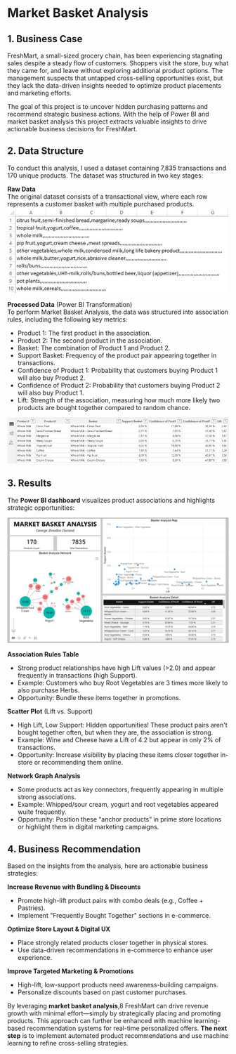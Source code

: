 # Market Basket Analysis

## 1. Business Case

FreshMart, a small-sized grocery chain, has been experiencing stagnating sales despite a steady flow of customers. Shoppers visit the store, buy what they came for, and leave without exploring additional product options. The management suspects that untapped cross-selling opportunities exist, but they lack the data-driven insights needed to optimize product placements and marketing efforts.

The goal of this project is to uncover hidden purchasing patterns and recommend strategic business actions. With the help of Power BI and market basket analysis this project extracts valuable insights to drive actionable business decisions for FreshMart.

## 2. Data Structure

To conduct this analysis, I used a dataset containing 7,835 transactions and 170 unique products. The dataset was structured in two key stages:

**Raw Data**\
The original dataset consists of a transactional view, where each row represents a customer basket with multiple purchased products.
![image alt](https://github.com/GeorgeWLZD/market_basket_analysis/blob/fa688c1e3a50ff7950598a0691479e94ac9af9ee/img/data1.JPG)

**Processed Data** (Power BI Transformation)\
To perform Market Basket Analysis, the data was structured into association rules, including the following key metrics:
- Product 1: The first product in the association.
- Product 2: The second product in the association.
- Basket: The combination of Product 1 and Product 2.
- Support Basket: Frequency of the product pair appearing together in transactions.
- Confidence of Product 1: Probability that customers buying Product 1 will also buy Product 2.
- Confidence of Product 2: Probability that customers buying Product 2 will also buy Product 1.
- Lift: Strength of the association, measuring how much more likely two products are bought together compared to random chance.

![image alt](https://github.com/GeorgeWLZD/market_basket_analysis/blob/fa688c1e3a50ff7950598a0691479e94ac9af9ee/img/data2.JPG)

## 3. Results

The **Power BI dashboard** visualizes product associations and highlights strategic opportunities:

![image alt](https://github.com/GeorgeWLZD/market_basket_analysis/blob/3245c4a11cd008c2adbbffd1bd59fbf45a766809/img/viz.JPG)

**Association Rules Table**
- Strong product relationships have high Lift values (>2.0) and appear frequently in transactions (high Support).
- Example: Customers who buy Root Vegetables are 3 times more likely to also purchase Herbs.
- Opportunity: Bundle these items together in promotions.

**Scatter Plot** (Lift vs. Support)
- High Lift, Low Support: Hidden opportunities! These product pairs aren't bought together often, but when they are, the association is strong.
- Example: Wine and Cheese have a Lift of 4.2 but appear in only 2% of transactions.
- Opportunity: Increase visibility by placing these items closer together in-store or recommending them online.

**Network Graph Analysis**
- Some products act as key connectors, frequently appearing in multiple strong associations.
- Example: Whipped/sour cream, yogurt and root vegetables appeared wuite frequently.
- Opportunity: Position these “anchor products” in prime store locations or highlight them in digital marketing campaigns.

## 4. Business Recommendation

Based on the insights from the analysis, here are actionable business strategies:

**Increase Revenue with Bundling & Discounts**
- Promote high-lift product pairs with combo deals (e.g., Coffee + Pastries).
- Implement "Frequently Bought Together" sections in e-commerce.

**Optimize Store Layout & Digital UX**
- Place strongly related products closer together in physical stores.
- Use data-driven recommendations in e-commerce to enhance user experience.

**Improve Targeted Marketing & Promotions**
- High-lift, low-support products need awareness-building campaigns.
- Personalize discounts based on past customer purchases.

By leveraging **market basket analysis**,8 FreshMart can drive revenue growth with minimal effort—simply by strategically placing and promoting products. This approach can further be enhanced with machine learning-based recommendation systems for real-time personalized offers. **The next step** is to implement automated product recommendations and use machine learning to refine cross-selling strategies.
